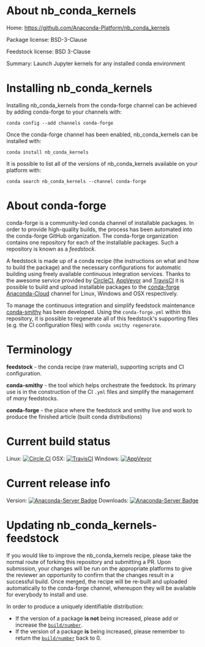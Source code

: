 About nb_conda_kernels
======================

Home: https://github.com/Anaconda-Platform/nb_conda_kernels

Package license: BSD-3-Clause

Feedstock license: BSD 3-Clause

Summary: Launch Jupyter kernels for any installed conda environment



Installing nb_conda_kernels
===========================

Installing nb_conda_kernels from the conda-forge channel can be achieved by adding conda-forge to your channels with:

```
conda config --add channels conda-forge
```

Once the conda-forge channel has been enabled, nb_conda_kernels can be installed with:

```
conda install nb_conda_kernels
```

It is possible to list all of the versions of nb_conda_kernels available on your platform with:

```
conda search nb_conda_kernels --channel conda-forge
```


About conda-forge
=================

conda-forge is a community-led conda channel of installable packages.
In order to provide high-quality builds, the process has been automated into the
conda-forge GitHub organization. The conda-forge organization contains one repository
for each of the installable packages. Such a repository is known as a *feedstock*.

A feedstock is made up of a conda recipe (the instructions on what and how to build
the package) and the necessary configurations for automatic building using freely
available continuous integration services. Thanks to the awesome service provided by
[CircleCI](https://circleci.com/), [AppVeyor](http://www.appveyor.com/)
and [TravisCI](https://travis-ci.org/) it is possible to build and upload installable
packages to the [conda-forge](https://anaconda.org/conda-forge)
[Anaconda-Cloud](http://docs.anaconda.org/) channel for Linux, Windows and OSX respectively.

To manage the continuous integration and simplify feedstock maintenance
[conda-smithy](http://github.com/conda-forge/conda-smithy) has been developed.
Using the ``conda-forge.yml`` within this repository, it is possible to regenerate all of
this feedstock's supporting files (e.g. the CI configuration files) with ``conda smithy regenerate``.


Terminology
===========

**feedstock** - the conda recipe (raw material), supporting scripts and CI configuration.

**conda-smithy** - the tool which helps orchestrate the feedstock.
                   Its primary use is in the construction of the CI ``.yml`` files
                   and simplify the management of *many* feedstocks.

**conda-forge** - the place where the feedstock and smithy live and work to
                  produce the finished article (built conda distributions)

Current build status
====================

Linux: [![Circle CI](https://circleci.com/gh/conda-forge/nb_conda_kernels-feedstock.svg?style=svg)](https://circleci.com/gh/conda-forge/nb_conda_kernels-feedstock)
OSX: [![TravisCI](https://travis-ci.org/conda-forge/nb_conda_kernels-feedstock.svg?branch=master)](https://travis-ci.org/conda-forge/nb_conda_kernels-feedstock)
Windows: [![AppVeyor](https://ci.appveyor.com/api/projects/status/github/conda-forge/nb-conda-kernels-feedstock?svg=True)](https://ci.appveyor.com/project/conda-forge/nb-conda-kernels-feedstock/branch/master)

Current release info
====================
Version: [![Anaconda-Server Badge](https://anaconda.org/conda-forge/nb_conda_kernels/badges/version.svg)](https://anaconda.org/conda-forge/nb_conda_kernels)
Downloads: [![Anaconda-Server Badge](https://anaconda.org/conda-forge/nb_conda_kernels/badges/downloads.svg)](https://anaconda.org/conda-forge/nb_conda_kernels)


Updating nb_conda_kernels-feedstock
===================================

If you would like to improve the nb_conda_kernels recipe, please take the normal
route of forking this repository and submitting a PR. Upon submission, your changes will
be run on the appropriate platforms to give the reviewer an opportunity to confirm that the
changes result in a successful build. Once merged, the recipe will be re-built and uploaded
automatically to the conda-forge channel, whereupon they will be available for everybody to
install and use.

In order to produce a uniquely identifiable distribution:
 * If the version of a package **is not** being increased, please add or increase
   the [``build/number``](http://conda.pydata.org/docs/building/meta-yaml.html#build-number-and-string).
 * If the version of a package **is** being increased, please remember to return
   the [``build/number``](http://conda.pydata.org/docs/building/meta-yaml.html#build-number-and-string)
   back to 0.

